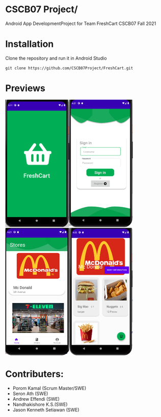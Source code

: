 # CSCB07 Project/ 

Android App DevelopmentProject for Team FreshCart CSCB07 Fall 2021

# Installation
Clone the repository and run it in Android Studio
```
git clone https://github.com/CSCB07Project/FreshCart.git
```

# Previews
<img src="https://github.com/CSCB07Project/FreshCart/blob/main/startPage.png" alt="alt text" width="200" height="400"><img src="https://github.com/CSCB07Project/FreshCart/blob/main/loginpage.png" alt="alt text" width="200" height="400"><img src="https://github.com/CSCB07Project/FreshCart/blob/main/userdashboard.png" alt="alt text" width="200" height="400"><img src="https://github.com/CSCB07Project/FreshCart/blob/main/storepage.png" alt="alt text" width="200" height="400">
# Contributers:
* Porom Kamal (Scrum Master/SWE)
* Seron Ath (SWE)
* Andrew Effendi (SWE)
* Nandhakishore K.S.(SWE)
* Jason Kenneth Setiawan (SWE)
